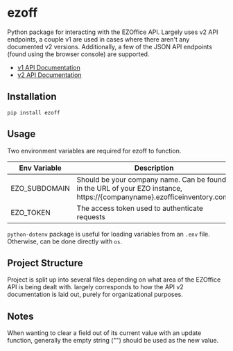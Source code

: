 # ezoff

Python package for interacting with the EZOffice API. Largely uses v2 API endpoints, a couple v1 are used in cases where there aren't any documented v2 versions. Additionally, a few of the JSON API endpoints (found using the browser console) are supported.

- [v1 API Documentation](https://ezo.io/ezofficeinventory/developers/)
- [v2 API Documentation](https://ezo.io/ezofficeinventory/api-v2/)

## Installation

`pip install ezoff`

## Usage

Two environment variables are required for ezoff to function.

| Env Variable | Description |
| --------- | ----------- |
| EZO_SUBDOMAIN | Should be your company name. Can be found in the URL of your EZO instance, https://{companyname}.ezofficeinventory.com/ |
| EZO_TOKEN | The access token used to authenticate requests |

`python-dotenv` package is useful for loading variables from an `.env` file. Otherwise, can be done directly with `os`.

## Project Structure

Project is split up into several files depending on what area of the EZOffice API is being dealt with. largely corresponds to how the API v2 documentation is laid out, purely for organizational purposes.

## Notes

When wanting to clear a field out of its current value with an update function, generally the empty string ("") should be used as the new value.
